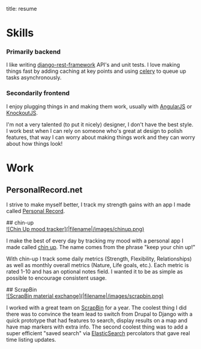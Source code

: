 title: resume

# Skills

### Primarily backend
I like writing [django-rest-framework](http://www.django-rest-framework.org/)
API's and unit tests. I love making things fast by adding caching at key points and using [celery](http://www.celeryproject.org/) to queue up tasks
asynchronously.

### Secondarily frontend

I enjoy plugging things in and making them work, usually with [AngularJS](http://angularjs.org/) or [KnockoutJS](http://knockoutjs.com/).

I'm not a very talented (to put it nicely) designer, I don't have the best style. I work best when I can rely on someone who's great at
design to polish features, that way I can worry about making things work and they can worry about how things look!


# Work

## PersonalRecord.net

I strive to make myself better, I track my strength gains with an app I made called [Personal Record](http://personalrecord.net).

<div style="clear:both;"></div>
## chin-up

<a href="https://github.com/ckcollab/chin-up">
<div class="image-border resume-image" markdown="1">
![Chin Up mood tracker](|filename|/images/chinup.png)
</div>
</a>

I make the best of every day by tracking my mood with a personal app I made called [chin up](https://github.com/ckcollab/chin-up). The name comes from the phrase
"keep your chin up!"

With chin-up I track some daily metrics (Strength, Flexibility, Relationships) as well as monthly overall metrics (Nature,
Life goals, etc.). Each metric is rated 1-10 and has an optional notes field. I wanted it to be as simple as possible to
encourage consistent usage.

<div style="clear:both;"></div>
## ScrapBin

<a href="https://scrapbin.com/">
<div class="image-border resume-image" markdown="1">
![ScrapBin material exchange](|filename|/images/scrapbin.png)
</div>
</a>

I worked with a great team on [ScrapBin](http://scrapbin.com) for a year. The coolest thing I did there was to convince the team lead
to switch from Drupal to Django with a quick prototype that had features to search, display results on a map and have
map markers with extra info. The second coolest thing was to add a super efficient "saved search" via [ElasticSearch](http://www.elasticsearch.org/)
percolators that gave real time listing updates.
